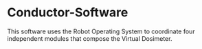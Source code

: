 # Conductor-Software
This software uses the Robot Operating System to coordinate four independent modules that compose the Virtual Dosimeter.
